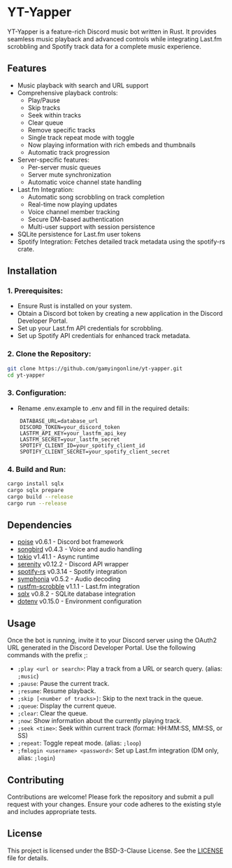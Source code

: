 # YT-Yapper

YT-Yapper is a feature-rich Discord music bot written in Rust. It provides seamless music playback and advanced controls while integrating Last.fm scrobbling and Spotify track data for a complete music experience.

## Features

- Music playback with search and URL support
- Comprehensive playback controls:
  - Play/Pause
  - Skip tracks
  - Seek within tracks
  - Clear queue
  - Remove specific tracks
  - Single track repeat mode with toggle
  - Now playing information with rich embeds and thumbnails
  - Automatic track progression
- Server-specific features:
  - Per-server music queues
  - Server mute synchronization
  - Automatic voice channel state handling
- Last.fm Integration:
  - Automatic song scrobbling on track completion
  - Real-time now playing updates
  - Voice channel member tracking
  - Secure DM-based authentication
  - Multi-user support with session persistence
- SQLite persistence for Last.fm user tokens
- Spotify Integration: Fetches detailed track metadata using the spotify-rs crate.

## Installation

### 1. Prerequisites:

- Ensure Rust is installed on your system.
- Obtain a Discord bot token by creating a new application in the Discord Developer Portal.
- Set up your Last.fm API credentials for scrobbling.
- Set up Spotify API credentials for enhanced track metadata.

### 2. Clone the Repository:

```bash
git clone https://github.com/gamyingonline/yt-yapper.git
cd yt-yapper
```

### 3. Configuration:

- Rename .env.example to .env and fill in the required details:

```
    DATABASE_URL=database_url
    DISCORD_TOKEN=your_discord_token
    LASTFM_API_KEY=your_lastfm_api_key
    LASTFM_SECRET=your_lastfm_secret
    SPOTIFY_CLIENT_ID=your_spotify_client_id
    SPOTIFY_CLIENT_SECRET=your_spotify_client_secret
```

### 4. Build and Run:

```bash
cargo install sqlx
cargo sqlx prepare
cargo build --release
cargo run --release
```

## Dependencies

- [poise](https://crates.io/crates/poise) v0.6.1 - Discord bot framework
- [songbird](https://crates.io/crates/songbird) v0.4.3 - Voice and audio handling
- [tokio](https://crates.io/crates/tokio) v1.41.1 - Async runtime
- [serenity](https://crates.io/crates/serenity) v0.12.2 - Discord API wrapper
- [spotify-rs](https://crates.io/crates/spotify-rs) v0.3.14 - Spotify integration
- [symphonia](https://crates.io/crates/symphonia) v0.5.2 - Audio decoding
- [rustfm-scrobble](https://crates.io/crates/rustfm-scrobble) v1.1.1 - Last.fm integration
- [sqlx](https://crates.io/crates/sqlx) v0.8.2 - SQLite database integration
- [dotenv](https://crates.io/crates/dotenv) v0.15.0 - Environment configuration

## Usage

Once the bot is running, invite it to your Discord server using the OAuth2 URL generated in the Discord Developer Portal. Use the following commands with the prefix ;:

- `;play <url or search>`: Play a track from a URL or search query. (alias: `;music`)
- `;pause`: Pause the current track.
- `;resume`: Resume playback.
- `;skip [<number of tracks>]`: Skip to the next track in the queue.
- `;queue`: Display the current queue.
- `;clear`: Clear the queue.
- `;now`: Show information about the currently playing track.
- `;seek <time>`: Seek within current track (format: HH:MM:SS, MM:SS, or SS)
- `;repeat`: Toggle repeat mode. (alias: `;loop`)
- `;fmlogin <username> <password>`: Set up Last.fm integration (DM only, alias: `;login`)

## Contributing

Contributions are welcome! Please fork the repository and submit a pull request with your changes. Ensure your code adheres to the existing style and includes appropriate tests.

## License

This project is licensed under the BSD-3-Clause License. See the [LICENSE](https://github.com/GamyingOnline/yt-yapper/blob/main/LICENSE) file for details.
